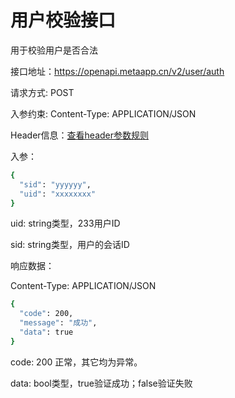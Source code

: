 # 用户校验接口

用于校验用户是否合法

接口地址：https://openapi.metaapp.cn/v2/user/auth

请求方式: POST

入参约束: Content-Type: APPLICATION/JSON

Header信息：[查看header参数规则](https://dev.233leyuan.com/#/doc/25)

入参：

```Bash
{
  "sid": "yyyyyy",
  "uid": "xxxxxxxx"
}
```

uid: string类型，233用户ID

sid: string类型，用户的会话ID

响应数据：

Content-Type: APPLICATION/JSON

```Bash
{
  "code": 200,
  "message": "成功",
  "data": true
}
```

code: 200 正常，其它均为异常。

data: bool类型，true验证成功；false验证失败